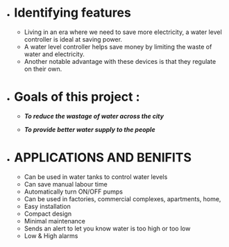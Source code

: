 * # Identifying features
  * Living in an era where we need to save more electricity, a water level controller is ideal at saving power.
  * A water level controller helps save money by limiting the waste of water and electricity.
  * Another notable advantage with these devices is that they regulate on their own.
  
* # Goals of this project :
  * **_To reduce the wastage of water across the city_**
  
  * **_To provide better water supply to the people_**

* # APPLICATIONS AND BENIFITS
  * Can be used in water tanks to control water levels
  * Can save manual labour time
  * Automatically turn ON/OFF pumps
  * Can be used in factories, commercial complexes, apartments, home,
  * Easy installation
  * Compact design
  * Minimal maintenance
  * Sends an alert to let you know water is too high or too low
  * Low & High alarms
